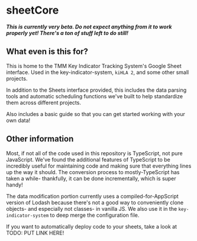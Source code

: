 # sheetCore

***This is currently very beta.  Do not expect anything from it to work properly yet!  There's a ton of stuff left to do still!***

## What even is this for?

 This is home to the TMM Key Indicator Tracking System's Google Sheet interface.  Used in the key-indicator-system, ``kiHLA 2``, and some other small projects.

In addition to the Sheets interface provided, this includes the data parsing tools and automatic scheduling functions we've built to help standardize them across different projects.

Also includes a basic guide so that you can get started working with your own data!

## Other information

Most, if not all of the code used in this repository is TypeScript, not pure JavaScript.  We've found the additional features of TypeScript to be incredibly useful for maintaining code and making sure that everything lines up the way it should.  The conversion process to mostly-TypeScript has taken a while- thankfully, it can be done incrementally, which is super handy!

The data modification portion currently uses a compiled-for-AppScript version of Lodash because there's not a good way to conveniently clone objects- and especially not classes- in vanilla JS.  We also use it in the ``key-indicator-system`` to deep merge the configuration file.

If you want to automatically deploy code to your sheets, take a look at TODO: PUT LINK HERE!
